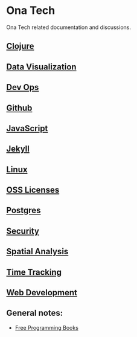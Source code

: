 # Ona Tech


Ona Tech related documentation and discussions.


## [Clojure](clojure.md)

## [Data Visualization](dataviz.md)

## [Dev Ops](devops.md)

## [Github](github.md)

## [JavaScript](javascript.md)

## [Jekyll](jekyll.md)

## [Linux](linux.md)

## [OSS Licenses](oss-licenses.md)

## [Postgres](postgres.md)

## [Security](security.md)

## [Spatial Analysis](spatial-analysis.md)

## [Time Tracking](time-tracking.md)

## [Web Development](webdev.md)

## General notes:

* [Free Programming Books](http://resrc.io/list/10/list-of-free-programming-books/)
